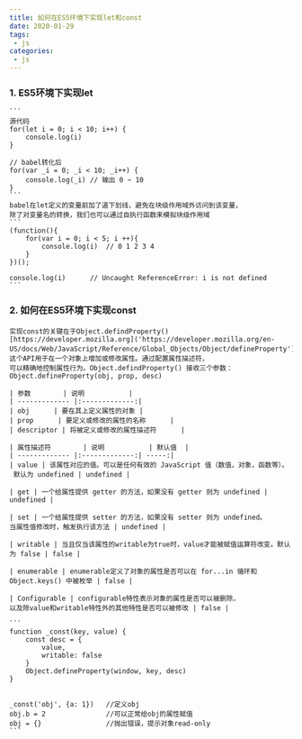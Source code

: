 ```yaml
---
title: 如何在ES5环境下实现let和const
date: 2020-01-29
tags:
 - js
categories:
 - js
---
```


### 1. ES5环境下实现let

    ```
    源代码
    for(let i = 0; i < 10; i++) {
        console.log(i)
    }

    // babel转化后
    for(var _i = 0; _i < 10; _i++) {
        console.log(_i) // 输出 0 ~ 10
    }
    ```
    babel在let定义的变量前加了道下划线，避免在块级作用域外访问到该变量，
    除了对变量名的转换，我们也可以通过自执行函数来模拟块级作用域
    ```
    (function(){
        for(var i = 0; i < 5; i ++){
            console.log(i)  // 0 1 2 3 4
        }
    })();

    console.log(i)      // Uncaught ReferenceError: i is not defined
    ```
### 2. 如何在ES5环境下实现const

    实现const的关键在于Object.defindProperty()[https://developer.mozilla.org]('https://developer.mozilla.org/en-US/docs/Web/JavaScript/Reference/Global_Objects/Object/defineProperty')，
    这个API用于在一个对象上增加或修改属性。通过配置属性描述符，
    可以精确地控制属性行为。Object.defindProperty() 接收三个参数：
    Object.defineProperty(obj, prop, desc)

    | 参数        | 说明           |
    | ------------- |:-------------:|
    | obj      | 要在其上定义属性的对象 |
    | prop      | 要定义或修改的属性的名称      |
    | descriptor | 将被定义或修改的属性描述符      |

    | 属性描述符        | 说明           | 默认值  |
    | ------------- |:-------------:| -----:|
    | value | 该属性对应的值。可以是任何有效的 JavaScript 值（数值，对象，函数等）。
     默认为 undefined | undefined |

    | get | 一个给属性提供 getter 的方法，如果没有 getter 则为 undefined | undefined |

    | set | 一个给属性提供 setter 的方法，如果没有 setter 则为 undefined。
    当属性值修改时，触发执行该方法 | undefined |

    | writable | 当且仅当该属性的writable为true时，value才能被赋值运算符改变。默认为 false | false |

    | enumerable | enumerable定义了对象的属性是否可以在 for...in 循环和 Object.keys() 中被枚举 | false |

    | Configurable | configurable特性表示对象的属性是否可以被删除，
    以及除value和writable特性外的其他特性是否可以被修改 | false |

    ```
    function _const(key, value) {
        const desc = {
            value,
            writable: false
        }
        Object.defineProperty(window, key, desc)
    }


    _const('obj', {a: 1})   //定义obj
    obj.b = 2               //可以正常给obj的属性赋值
    obj = {}                //抛出错误，提示对象read-only
    ```

